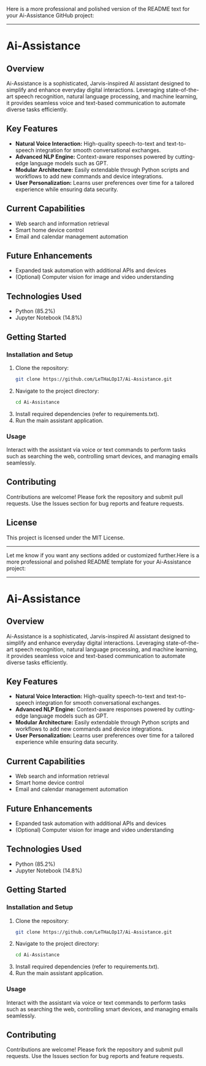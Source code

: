 Here is a more professional and polished version of the README text for your Ai-Assistance GitHub project:

***

# Ai-Assistance

## Overview  
Ai-Assistance is a sophisticated, Jarvis-inspired AI assistant designed to simplify and enhance everyday digital interactions. Leveraging state-of-the-art speech recognition, natural language processing, and machine learning, it provides seamless voice and text-based communication to automate diverse tasks efficiently.

## Key Features  
- **Natural Voice Interaction:** High-quality speech-to-text and text-to-speech integration for smooth conversational exchanges.  
- **Advanced NLP Engine:** Context-aware responses powered by cutting-edge language models such as GPT.  
- **Modular Architecture:** Easily extendable through Python scripts and workflows to add new commands and device integrations.  
- **User Personalization:** Learns user preferences over time for a tailored experience while ensuring data security.  

## Current Capabilities  
- Web search and information retrieval  
- Smart home device control  
- Email and calendar management automation  

## Future Enhancements  
- Expanded task automation with additional APIs and devices  
- (Optional) Computer vision for image and video understanding  

## Technologies Used  
- Python (85.2%)  
- Jupyter Notebook (14.8%)  

## Getting Started  

### Installation and Setup  
1. Clone the repository:  
   ```bash  
   git clone https://github.com/LeTHaLOp17/Ai-Assistance.git  
   ```
2. Navigate to the project directory:  
   ```bash  
   cd Ai-Assistance  
   ```
3. Install required dependencies (refer to requirements.txt).  
4. Run the main assistant application.  

### Usage  
Interact with the assistant via voice or text commands to perform tasks such as searching the web, controlling smart devices, and managing emails seamlessly.

## Contributing  
Contributions are welcome! Please fork the repository and submit pull requests. Use the Issues section for bug reports and feature requests.

## License  
This project is licensed under the MIT License.

***

Let me know if you want any sections added or customized further.Here is a more professional and polished README template for your Ai-Assistance project:

***

# Ai-Assistance

## Overview  
Ai-Assistance is a sophisticated, Jarvis-inspired AI assistant designed to simplify and enhance everyday digital interactions. Leveraging state-of-the-art speech recognition, natural language processing, and machine learning, it provides seamless voice and text-based communication to automate diverse tasks efficiently.

## Key Features  
- **Natural Voice Interaction:** High-quality speech-to-text and text-to-speech integration for smooth conversational exchanges.  
- **Advanced NLP Engine:** Context-aware responses powered by cutting-edge language models such as GPT.  
- **Modular Architecture:** Easily extendable through Python scripts and workflows to add new commands and device integrations.  
- **User Personalization:** Learns user preferences over time for a tailored experience while ensuring data security.  

## Current Capabilities  
- Web search and information retrieval  
- Smart home device control  
- Email and calendar management automation  

## Future Enhancements  
- Expanded task automation with additional APIs and devices  
- (Optional) Computer vision for image and video understanding  

## Technologies Used  
- Python (85.2%)  
- Jupyter Notebook (14.8%)  

## Getting Started  

### Installation and Setup  
1. Clone the repository:  
   ```bash  
   git clone https://github.com/LeTHaLOp17/Ai-Assistance.git  
   ```
2. Navigate to the project directory:  
   ```bash  
   cd Ai-Assistance  
   ```
3. Install required dependencies (refer to requirements.txt).  
4. Run the main assistant application.  

### Usage  
Interact with the assistant via voice or text commands to perform tasks such as searching the web, controlling smart devices, and managing emails seamlessly.

## Contributing  
Contributions are welcome! Please fork the repository and submit pull requests. Use the Issues section for bug reports and feature requests.

